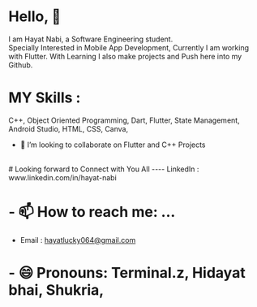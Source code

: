 # Hello,  👋

 I am Hayat Nabi, a Software Engineering student. 
<br>
Specially Interested in Mobile App Development, Currently I am working with Flutter.
With Learning I also make projects and Push here into my Github.
<br>
# MY Skills :
 C++, Object Oriented Programming, Dart, Flutter, State Management, Android Studio, HTML, CSS, Canva, 
<br>
 - 👯 I’m looking to collaborate on Flutter and C++ Projects
<br>
# Looking forward to Connect with You All 
---- LinkedIn : www.linkedin.com/in/hayat-nabi

# - 📫 How to reach me: ...
  - Email    : hayatlucky064@gmail.com

# - 😄 Pronouns: Terminal.z, Hidayat bhai, Shukria, 
